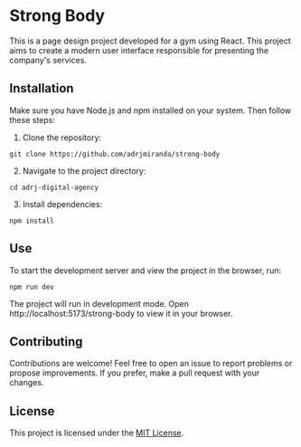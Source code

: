# Strong Body

This is a page design project developed for a gym using React. This project aims to create a modern user interface responsible for presenting the company's services.

## Installation

Make sure you have Node.js and npm installed on your system. Then follow these steps:

1. Clone the repository:

```
git clone https://github.com/adrjmiranda/strong-body
```

2. Navigate to the project directory:

```
cd adrj-digital-agency
```

3. Install dependencies:

```
npm install
```

## Use

To start the development server and view the project in the browser, run:

```
npm run dev
```

The project will run in development mode. Open http://localhost:5173/strong-body to view it in your browser.

## Contributing

Contributions are welcome! Feel free to open an issue to report problems or propose improvements. If you prefer, make a pull request with your changes.

## License

This project is licensed under the [MIT License](LICENSE).
